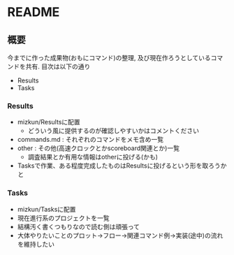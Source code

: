 # README
## 概要

今までに作った成果物(おもにコマンド)の整理, 及び現在作ろうとしているコマンドを共有.
目次は以下の通り

* Results
* Tasks

### Results
* mizkun/Resultsに配置
  * どういう風に提供するのが確認しやすいかはコメントください
* commands.md : それぞれのコマンドをメモ含め一覧
* other : その他(高速クロックとかscoreboard関連とか)一覧
  * 調査結果とか有用な情報はotherに投げる(かも)
* Tasksで作業、ある程度完成したものはResultsに投げるという形を取ろうかと

### Tasks
* mizkun/Tasksに配置
* 現在進行系のプロジェクトを一覧
* 結構汚く書くつもりなので読む側は頑張って
* 大体やりたいことのプロット->フロー->関連コマンド例->実装(途中)の流れを維持したい


